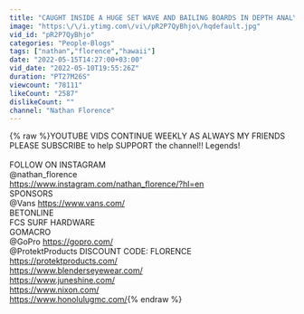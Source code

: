 ```yaml
---
title: "CAUGHT INSIDE A HUGE SET WAVE AND BAILING BOARDS IN DEPTH ANALYSIS\/BREAKDOWN"
image: "https:\/\/i.ytimg.com\/vi\/pR2P7QyBhjo\/hqdefault.jpg"
vid_id: "pR2P7QyBhjo"
categories: "People-Blogs"
tags: ["nathan","florence","hawaii"]
date: "2022-05-15T14:27:00+03:00"
vid_date: "2022-05-10T19:55:26Z"
duration: "PT27M26S"
viewcount: "78111"
likeCount: "2587"
dislikeCount: ""
channel: "Nathan Florence"
---
```

{% raw %}YOUTUBE VIDS CONTINUE WEEKLY AS ALWAYS MY FRIENDS<br />PLEASE SUBSCRIBE to help SUPPORT the channel!! Legends!  <br /><br />FOLLOW ON INSTAGRAM<br />@nathan_florence<br /><a rel="nofollow" target="blank" href="https://www.instagram.com/nathan_florence/?hl=en">https://www.instagram.com/nathan_florence/?hl=en</a><br />SPONSORS<br /> @Vans  <a rel="nofollow" target="blank" href="https://www.vans.com/">https://www.vans.com/</a><br />BETONLINE<br />FCS SURF HARDWARE<br />GOMACRO<br /> @GoPro  <a rel="nofollow" target="blank" href="https://gopro.com/">https://gopro.com/</a><br />@ProtektProducts DISCOUNT CODE: FLORENCE<br /><a rel="nofollow" target="blank" href="https://protektproducts.com/">https://protektproducts.com/</a><br /><a rel="nofollow" target="blank" href="https://www.blenderseyewear.com/">https://www.blenderseyewear.com/</a><br /><a rel="nofollow" target="blank" href="https://www.juneshine.com/">https://www.juneshine.com/</a><br /><a rel="nofollow" target="blank" href="https://www.nixon.com/">https://www.nixon.com/</a><br /><a rel="nofollow" target="blank" href="https://www.honolulugmc.com/">https://www.honolulugmc.com/</a>{% endraw %}
